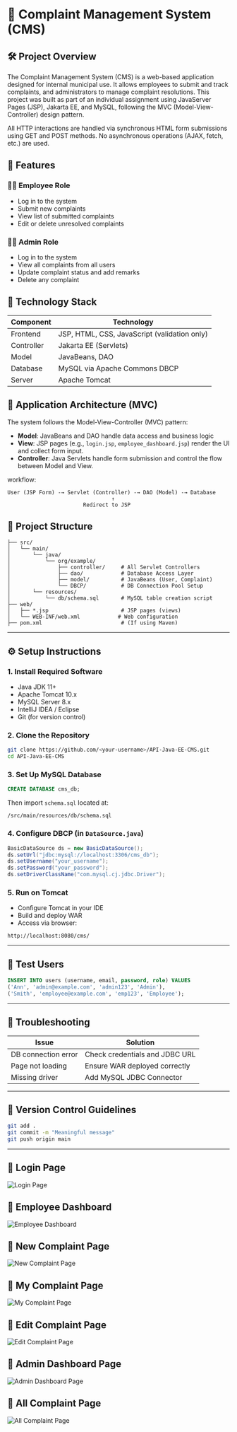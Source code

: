 # 📣 Complaint Management System (CMS)

## 🛠️ Project Overview
The Complaint Management System (CMS) is a web-based application designed for internal municipal use. It allows employees to submit and track complaints, and administrators to manage complaint resolutions. This project was built as part of an individual assignment using JavaServer Pages (JSP), Jakarta EE, and MySQL, following the MVC (Model-View-Controller) design pattern.

All HTTP interactions are handled via synchronous HTML form submissions using GET and POST methods. No asynchronous operations (AJAX, fetch, etc.) are used.


## 🚀 Features

### 👨‍💼 Employee Role
- Log in to the system
- Submit new complaints
- View list of submitted complaints
- Edit or delete unresolved complaints

### 👩‍💼 Admin Role
- Log in to the system
- View all complaints from all users
- Update complaint status and add remarks
- Delete any complaint


## 🔧 Technology Stack

| Component    | Technology                              |
|--------------|------------------------------------------|
| Frontend     | JSP, HTML, CSS, JavaScript (validation only) |
| Controller   | Jakarta EE (Servlets)                   |
| Model        | JavaBeans, DAO                          |
| Database     | MySQL via Apache Commons DBCP           |
| Server       | Apache Tomcat                           |



## 🧱 Application Architecture (MVC)
The system follows the Model-View-Controller (MVC) pattern:

- **Model**: JavaBeans and DAO handle data access and business logic
- **View**: JSP pages (e.g., `login.jsp`, `employee_dashboard.jsp`) render the UI and collect form input.
- **Controller**: Java Servlets handle form submission and control the flow between Model and View.

workflow:
  ```
User (JSP Form) -→ Servlet (Controller) -→ DAO (Model) -→ Database
                                   ↑
                          Redirect to JSP

```


## 📁 Project Structure

```
├── src/
│   └── main/
│       └── java/
│           └── org/example/
│               ├── controller/     # All Servlet Controllers
│               ├── dao/            # Database Access Layer
│               ├── model/          # JavaBeans (User, Complaint)
│               └── DBCP/           # DB Connection Pool Setup
│       └── resources/
│           └── db/schema.sql       # MySQL table creation script
├── web/
│   ├── *.jsp                       # JSP pages (views)
│   └── WEB-INF/web.xml            # Web configuration
├── pom.xml                         # (If using Maven)
```

---

## ⚙️ Setup Instructions

### 1. Install Required Software
- Java JDK 11+ 
- Apache Tomcat 10.x
- MySQL Server 8.x
- IntelliJ IDEA / Eclipse
- Git (for version control)

### 2. Clone the Repository

```bash
git clone https://github.com/<your-username>/API-Java-EE-CMS.git
cd API-Java-EE-CMS
```

### 3. Set Up MySQL Database

```sql
CREATE DATABASE cms_db;
```

Then import `schema.sql` located at:
```
/src/main/resources/db/schema.sql
```

### 4. Configure DBCP (in `DataSource.java`)

```java
BasicDataSource ds = new BasicDataSource();
ds.setUrl("jdbc:mysql://localhost:3306/cms_db");
ds.setUsername("your_username");
ds.setPassword("your_password");
ds.setDriverClassName("com.mysql.cj.jdbc.Driver");
```

### 5. Run on Tomcat

- Configure Tomcat in your IDE
- Build and deploy WAR
- Access via browser:

```
http://localhost:8080/cms/
```

---

## 🧪 Test Users

```sql
INSERT INTO users (username, email, password, role) VALUES
('Ann', 'admin@example.com', 'admin123', 'Admin'),
('Smith', 'employee@example.com', 'emp123', 'Employee');
```

---

## 🐞 Troubleshooting

| Issue | Solution |
|-------|----------|
| DB connection error | Check credentials and JDBC URL |
| Page not loading | Ensure WAR deployed correctly |
| Missing driver | Add MySQL JDBC Connector |

---

## 📌 Version Control Guidelines

```bash
git add .
git commit -m "Meaningful message"
git push origin main
```

---


## 📸 Login Page
![Login Page](web/assets/login-page.png)


## 📸 Employee Dashboard
![Employee Dashboard](web/assets/employee-dashboard.png)


## 📸 New Complaint Page
![New Complaint Page](web/assets/add-complaint.png)


## 📸 My Complaint Page
![My Complaint Page](web/assets/my-complaint.png)


## 📸 Edit Complaint Page
![Edit Complaint Page](web/assets/edit-complaint.png)


## 📸 Admin Dashboard Page
![Admin Dashboard Page](web/assets/admin-dashboard.png)


## 📸 All Complaint Page
![All Complaint Page](web/assets/all-complaint.png)
